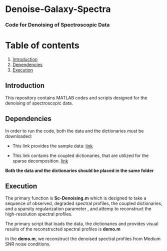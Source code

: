 # Denoise-Galaxy-Spectra

### **Code for Denoising of Spectroscopic Data**

# Table of contents
1. [Introduction](#introduction)
2. [Dependencies](#paragraph1)
3. [Execution](#paragraph2)

## Introduction <a name="introduction"></a>
This repository contains MATLAB codes and scripts designed for the denoising of spectroscopic data.

## Dependencies <a name="paragraph1"></a>
In order to run the code, both the data and the dictionaries must be downloaded: 

* This link provides the sample data:
[link](https://www.dropbox.com/sh/bh7mhnstk393q7g/AADx6rPJt1hX_0lhMJB3AmoCa?dl=0)

* This link contains the coupled dictionaries, that are utilized for the sparse decomposition.
[link](https://www.dropbox.com/sh/fkvxjfor14k4hwu/AAB20Iz0LI84NBxCoK6V9cQca?dl=0)

**Both the data and the dictionaries should be placed in the same folder**

## Execution <a name="paragraph2"></a>

The primary function is **Sc-Denoising.m** which is designed to take a sequence of observed, degraded spectral profiles,
the coupled dictionaries, and a sparsity regularization parameter , and attemp to reconstruct the high-resolution spectral profiles.

The primary script that loads the data, the dictionaries and provides visual results of the reconstructed spectral profiles 
is **demo.m**

In the **demo.m**, we reconstruct the denoised spectral profiles from Medium SNR noise conditions. 
